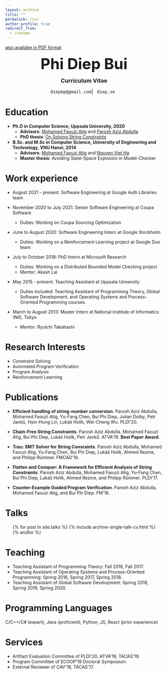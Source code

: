 ```yaml
---
layout: archive
title: ""
permalink: /cv/
author_profile: true
redirect_from:
  - /resume
---
```

[also availabe in PDF format](https://diepbp.github.io/files/cv.pdf)
<p align="center"> <b><font size="30">Phi Diep Bui</font></b></p>

<p align="center"> <b><font size="4">Curriculum Vitae</font></b></p>

<p align="center"> <font size="3"><code>diep</code><b hidden>I</b><code></code><b hidden>don't</b><code>b</code><b hidden>want</b><b hidden>it</b><b hidden>spam!
            </b><code></code><b hidden>So</b><code>p</code><b hidden>please</b><code>@</code><b hidden>leave
            </b><code>g</code><b hidden>me</b><code>mail</code><b hidden>alone</b><code>.</code><b hidden>!</b><code>com</code>| <code> diep.se </code></font></p>

Education
======
* **Ph.D in Computer Science, Uppsala University, 2020**
  * **Advisors**: [Mohamed Faouzi Atig](http://www.it.uu.se/katalog/mohat117) and [Parosh Aziz Abdulla](http://user.it.uu.se/~parosh/)
  * **PhD thesis**: [On Solving String Constraints](http://uu.diva-portal.org/smash/record.jsf?pid=diva2%3A1511003&dswid=7756)
* **B.Sc. and M.Sc in Computer Science, University of Engineering and Technology, VNU Hanoi, 2014**
  * **Advisors**: [Mohamed Faouzi Atig](http://www.it.uu.se/katalog/mohat117) and [Nguyen Viet Ha](https://uet.vnu.edu.vn/~hanv/index-e.html)
  * **Master thesis**: Avoiding State-Space Explosion in Model-Checker
  
Work experience
======
* August 2021 - present: Software Engineering at Google Auth Libraries team
* November 2020 to July 2021: Senior Software Engineering at Coupa Software 
  * Duties: Working on Coupa Sourcing Optimization
* June to August 2020: Software Engineering Intern at Google Stockholm 
  * Duties: Working on a Reinforcement Learning project at Google Duo team

* July to October 2018: PhD Intern at Microsoft Research
  * Duties: Working on a Distributed Bounded Model Checking project
  * Mentor: Akash Lal

* May 2015 - present: Teaching Assistant at Uppsala University
  * Duties included: Teaching Assistant of  Programming Theory, Global Software Development, and Operating Systems and Process-Oriented Programming courses.

* March to August 2013: Master Intern at National Institute of Informatics (NII), Tokyo
  * Mentor: Ryuichi Takahashi
  
Research Interests
======
* Constraint Solving
* Automated Program Verification
* Program Analysis
* Reinforcement Learning

Publications
======
* **Efficient handling of string-number conversion**. Parosh Aziz Abdulla, Mohamed Faouzi Atig, Yu-Fang Chen, Bui Phi Diep, Julian Dolby, Petr Janků, Hsin-Hung Lin, Lukáš Holík, Wei-Cheng Wu. PLDI'20. 

* **Chain-Free String Constraints**. Parosh Aziz Abdulla, Mohamed Faouzi Atig, Bui Phi Diep, Lukáš Holík, Petr Janků. ATVA'19. **Best Paper Award**.

* **Trau: SMT Solver for String Consraints**. Parosh Aziz Abdulla, Mohamed Faouzi Atig, Yu-Fang Chen, Bui Phi Diep, Lukáš Holík, Ahmed Rezine, and Philipp Rümmer. FMCAD'18.

* **Flatten and Conquer: A Framework for Efficient Analysis of String Constraints**. Parosh Aziz Abdulla, Mohamed Faouzi Atig, Yu-Fang Chen, Bui Phi Diep, Lukáš Holík, Ahmed Rezine, and Philipp Rümmer. PLDI'17. 

* **Counter-Example Guided Program Verification**. Parosh Aziz Abdulla, Mohamed Faouzi Atig, and Bui Phi Diep. FM'16.

Talks
======
  <ul>{% for post in site.talks %}
    {% include archive-single-talk-cv.html %}
  {% endfor %}</ul>
  
Teaching
======
* Teaching Assistant of Programming Theory: Fall 2016, Fall 2017. 
* Teaching Assistant of Operating Systems and Process-Oriented Programming: Spring 2016, Spring 2017, Spring 2018.
* Teaching Assistant of Global Software Development: Spring 2018, Spring 2019, Spring 2020.

Programming Languages
======
C/C++/C# (expert), Java (proficient), Python, JS, React (prior experience)

Services
======
* Artifact Evaluation Committee of PLDI'20, ATVA'19, TACAS'19.
* Program Committee of ECOOP’19 Doctoral Symposium.
* External Reviewer of CAV'18, TACAS'17.

